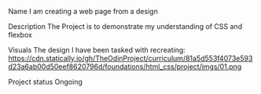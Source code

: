 Name
I am creating a web page from a design

Description
The Project is to demonstrate my understanding of CSS and flexbox

Visuals
The design I have been tasked with recreating:
https://cdn.statically.io/gh/TheOdinProject/curriculum/81a5d553f4073e593d23a6ab00d50eef8620796d/foundations/html_css/project/imgs/01.png

Project status
Ongoing